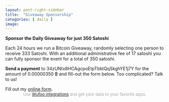 ```yaml
---
layout: post-right-sidebar
title:  "Giveaway Sponsorship"
categories: [ daily ]
image:
---
```

**Sponsor the Daily Giveaway for just 350 Satoshi**

Each 24 hours we run a Bitcoin Giveaway, randomly selecting one person to receive 333 Satoshi. With an additional administrative fee of 17 satoshi you can fully sponsor the event for a total of 350 satoshi.
<p> </p>
<b>Send a payment</b> to 34zUNtx8HCAgcpoEtpTbktQqSkghYE1j7Y for the amount of 0.00000350 ฿ and fill-out the form below. Too complicated? Talk to us!
<p> </p>
<div id="wufoo-z1qnswux0ajizmw">
Fill out my <a href="https://allfaucets.wufoo.com/forms/z1qnswux0ajizmw">online form</a>.
</div>
<div id="wuf-adv" style="font-family:inherit;font-size: small;color:#a7a7a7;text-align:center;display:block;">Use <a href="http://www.wufoo.com/partners/">Wufoo integrations</a> and get your data to your favorite apps.</div>
<script type="text/javascript">var z1qnswux0ajizmw;(function(d, t) {
var s = d.createElement(t), options = {
'userName':'allfaucets',
'formHash':'z1qnswux0ajizmw',
'autoResize':true,
'height':'709',
'async':true,
'host':'wufoo.com',
'header':'show',
'ssl':true};
s.src = ('https:' == d.location.protocol ? 'https://' : 'http://') + 'secure.wufoo.com/scripts/embed/form.js';
s.onload = s.onreadystatechange = function() {
var rs = this.readyState; if (rs) if (rs != 'complete') if (rs != 'loaded') return;
try { z1qnswux0ajizmw = new WufooForm();z1qnswux0ajizmw.initialize(options);z1qnswux0ajizmw.display(); } catch (e) {}};
var scr = d.getElementsByTagName(t)[0], par = scr.parentNode; par.insertBefore(s, scr);
})(document, 'script');</script>
